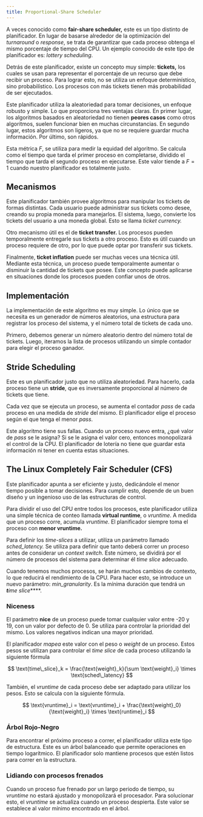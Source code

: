 ```yaml
---
title: Proportional-Share Scheduler
---
```


A veces conocido como **fair-share scheduler,** este es un tipo distinto de planificador. En lugar de basarse alrededor de la optimización del *turnaround* o *response*, se trata de garantizar que cada proceso obtenga el mismo porcentaje de tiempo del CPU. Un ejemplo conocido de este tipo de planificador es: *lottery scheduling*.

Detrás de este planificador, existe un concepto muy simple: **tickets,** los cuales se usan para representar el porcentaje de un recurso que debe recibir un proceso. Para lograr esto, no se utiliza un enfoque determinístico, sino probabilístico. Los procesos con más tickets tienen más probabilidad de ser ejecutados.

Este planificador utiliza la aleatoriedad para tomar decisiones, un enfoque robusto y simple. Lo que proporciona tres ventajas claras. En primer lugar, los algoritmos basados en aleatoriedad no tienen **peores casos** como otros algoritmos, suelen funcionar bien en muchas circunstancias. En segundo lugar, estos algoritmos son ligeros, ya que no se requiere guardar mucha información. Por último, son rápidos.

Esta métrica $F$, se utiliza para medir la equidad del algoritmo. Se calcula como el tiempo que tarda el primer proceso en completarse, dividido el tiempo que tarda el segundo proceso en ejecutarse. Este valor tiende a $F=1$ cuando nuestro planificador es totalmente justo.

## Mecanismos

Este planificador también provee algoritmos para manipular los tickets de formas distintas. Cada usuario puede administrar sus tickets como desee, creando su propia moneda para manejarlos. El sistema, luego, convierte los tickets del usuario a una moneda global. Esto se llama *ticket currency.*

Otro mecanismo útil es el de **ticket transfer.** Los procesos pueden temporalmente entregarle sus tickets a otro proceso. Esto es útil cuando un proceso requiere de otro, por lo que puede optar por transferir sus tickets.

Finalmente, **ticket inflation** puede ser muchas veces una técnica útil. Mediante esta técnica, un proceso puede temporalmente aumentar o disminuir la cantidad de tickets que posee. Este concepto puede aplicarse en situaciones donde los procesos pueden confiar unos de otros.

## Implementación

La implementación de este algoritmo es muy simple. Lo único que se necesita es un generador de números aleatorios, una estructura para registrar los proceso del sistema, y el número total de tickets de cada uno.

Primero, debemos generar un número aleatorio dentro del número total de tickets. Luego, iteramos la lista de procesos utilizando un simple contador para elegir el proceso ganador.

## Stride Scheduling

Este es un planificador justo que no utiliza aleatoriedad. Para hacerlo, cada proceso tiene un **stride**, que es inversamente proporcional al número de tickets que tiene.

Cada vez que se ejecuta un proceso, se aumenta el contador *pass* de cada proceso en una medida de *stride* del mismo. El planificador elige el proceso según el que tenga el menor *pass*.

Este algoritmo tiene sus fallas. Cuando un proceso nuevo entra, ¿qué valor de *pass* se le asigna? Si se le asigna el valor cero, entonces monopolizará el control de la CPU. El planificador de lotería no tiene que guardar esta información ni tener en cuenta estas situaciones.

## The Linux Completely Fair Scheduler (CFS)

Este planificador apunta a ser eficiente y justo, dedicándole el menor tiempo posible a tomar decisiones. Para cumplir esto, depende de un buen diseño y un ingenioso uso de las estructuras de control.

Para dividir el uso del CPU entre todos los procesos, este planificador utiliza una simple técnica de conteo llamada **virtual runtime**, o *vruntime*. A medida que un proceso corre, acumula *vruntime*. El planificador siempre toma el proceso con **menor vruntime.**

Para definir los *time-slices* a utilizar, utiliza un parámetro llamado *sched_latency.* Se utiliza para definir que tanto deberá correr un proceso antes de considerar un *context switch*. Este número, se dividirá por el número de procesos del sistema para determinar él *time slice* adecuado.

Cuando tenemos muchos procesos, se harán muchos cambios de contexto, lo que reducirá el rendimiento de la CPU. Para hacer esto, se introduce un nuevo parámetro: *min_granularity*. Es la mínima duración que tendrá un ***t**ime slice*****.

### Niceness

El parámetro **nice** de un proceso puede tomar cualquier valor entre -20 y 19, con un valor por defecto de 0. Se utiliza para controlar la prioridad del mismo. Los valores negativos indican una mayor prioridad.

El planificador *mapea* este valor con el peso o *weight* de un proceso. Estos pesos se utilizan para controlar el *time slice* de cada proceso utilizando la siguiente fórmula

$$
\text{time\_slice}_k = \frac{\text{weight}_k}{\sum \text{weight}_i} \times \text{sched\_latency}
$$

También, el *vruntime* de cada proceso debe ser adaptado para utilizar los pesos. Esto se calcula con la siguiente fórmula.

$$
\text{vruntime}_i = \text{vruntime}_i + \frac{\text{weight}_0}{\text{weight}_i} \times \text{runtime}_i
$$

### Árbol Rojo-Negro

Para encontrar el próximo proceso a correr, el planificador utiliza este tipo de estructura. Este es un árbol balanceado que permite operaciones en tiempo logarítmico. El planificador solo mantiene procesos que estén listos para correr en la estructura.

### Lidiando con procesos frenados

Cuando un proceso fue frenado por un largo periodo de tiempo, su *vruntime* no estará ajustado y monopolizará el procesador. Para solucionar esto, el *vruntime* se actualiza cuando un proceso despierta. Este valor se establece al valor mínimo encontrado en el árbol.
